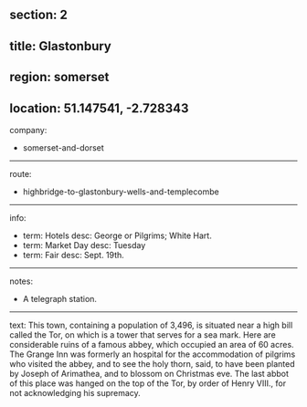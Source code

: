 section: 2
----
title: Glastonbury
----
region: somerset
----
location: 51.147541, -2.728343
----
company:
- somerset-and-dorset
----
route:
- highbridge-to-glastonbury-wells-and-templecombe
----
info:
- term: Hotels
  desc: George or Pilgrims; White Hart.
- term: Market Day
  desc: Tuesday
- term: Fair
  desc: Sept. 19th.
----
notes:
- A telegraph station.
----
text: This town, containing a population of 3,496, is situated near a high bill called the Tor, on which is a tower that serves for a sea mark. Here are considerable ruins of a famous abbey, which occupied an area of 60 acres. The Grange Inn was formerly an hospital for the accommodation of pilgrims who visited the abbey, and to see the holy thorn, said, to have been planted by Joseph of Arimathea, and to blossom on Christmas eve. The last abbot of this place was hanged on the top of the Tor, by order of Henry VIII., for not acknowledging his supremacy.
